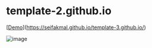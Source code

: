# template-2.github.io

[[Demo](https://seifakmal.github.io/template-3.github.io/)](https://seifakmal.github.io/template-3.github.io/)

![image](https://github.com/SeifAkmal/template-3.github.io/assets/141640276/fbe264dc-0ab7-4af0-a4b9-1c0e8eb83d62)
